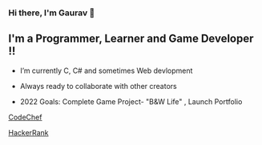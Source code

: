 ### Hi there, I'm Gaurav 👋 

## I'm a Programmer, Learner and Game Developer !!

- I’m currently C, C# and sometimes Web devlopment

- Always ready to collaborate with other creators 

- 2022 Goals: Complete Game Project- "B&W Life" , Launch Portfolio

[CodeChef](https://www.codechef.com/users/gduke)

[HackerRank](https://www.hackerrank.com/gauravkl922)
